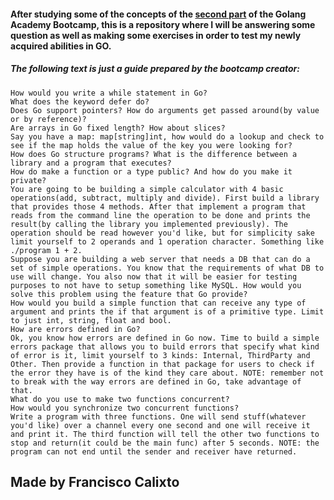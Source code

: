 #### After studying some of the concepts of the [second part](https://github.com/josnelihurt/golang-bootcamp/wiki/Part-2:-Language-basics#project-2-db-in-memory-cli-application) of the Golang Academy Bootcamp, this is a repository where I will be answering some question as well as making some exercises in order to test my newly acquired abilities in GO.

##### The following text is just a guide prepared by the bootcamp creator:

    How would you write a while statement in Go?
    What does the keyword defer do?
    Does Go support pointers? How do arguments get passed around(by value or by reference)?
    Are arrays in Go fixed length? How about slices?
    Say you have a map: map[string]int, how would do a lookup and check to see if the map holds the value of the key you were looking for?
    How does Go structure programs? What is the difference between a library and a program that executes?
    How do make a function or a type public? And how do you make it private?
    You are going to be building a simple calculator with 4 basic operations(add, subtract, multiply and divide). First build a library that provides those 4 methods. After that implement a program that reads from the command line the operation to be done and prints the result(by calling the library you implemented previously). The operation should be read however you'd like, but for simplicity sake limit yourself to 2 operands and 1 operation character. Something like ./program 1 + 2.
    Suppose you are building a web server that needs a DB that can do a set of simple operations. You know that the requirements of what DB to use will change. You also now that it will be easier for testing purposes to not have to setup something like MySQL. How would you solve this problem using the feature that Go provide?
    How would you build a simple function that can receive any type of argument and prints the if that argument is of a primitive type. Limit to just int, string, float and bool.
    How are errors defined in Go?
    Ok, you know how errors are defined in Go now. Time to build a simple errors package that allows you to build errors that specify what kind of error is it, limit yourself to 3 kinds: Internal, ThirdParty and Other. Then provide a function in that package for users to check if the error they have is of the kind they care about. NOTE: remember not to break with the way errors are defined in Go, take advantage of that.
    What do you use to make two functions concurrent?
    How would you synchronize two concurrent functions?
    Write a program with three functions. One will send stuff(whatever you'd like) over a channel every one second and one will receive it and print it. The third function will tell the other two functions to stop and return(it could be the main func) after 5 seconds. NOTE: the program can not end until the sender and receiver have returned.

## Made by Francisco Calixto
